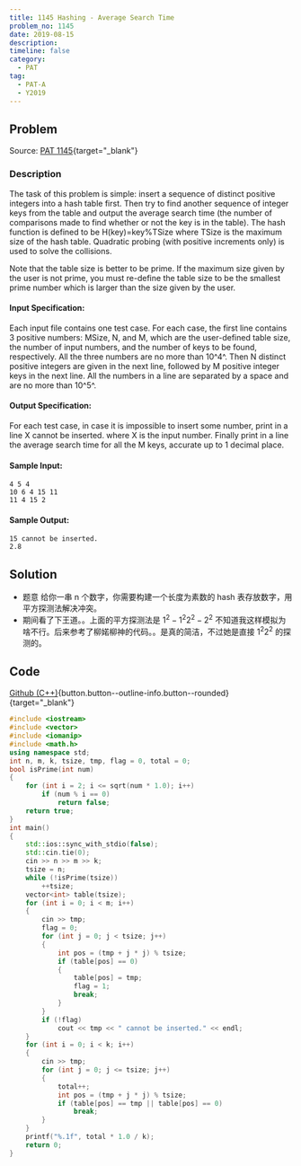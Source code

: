 ```yaml
---
title: 1145 Hashing - Average Search Time
problem_no: 1145
date: 2019-08-15
description: 
timeline: false
category:
  - PAT
tag:
  - PAT-A
  - Y2019
---
```


<!--more-->

## Problem

Source: [PAT 1145](){target="_blank"}

### Description

The task of this problem is simple: insert a sequence of distinct positive integers into a hash table first. Then try to
find another sequence of integer keys from the table and output the average search time (the number of comparisons made
to find whether or not the key is in the table). The hash function is defined to be H(key)=key%TSize where TSize is the
maximum size of the hash table. Quadratic probing (with positive increments only) is used to solve the collisions.

Note that the table size is better to be prime. If the maximum size given by the user is not prime, you must re-define
the table size to be the smallest prime number which is larger than the size given by the user.

#### Input Specification:

Each input file contains one test case. For each case, the first line contains 3 positive numbers: MSize, N, and M,
which are the user-defined table size, the number of input numbers, and the number of keys to be found, respectively.
All the three numbers are no more than 10^4^. Then N distinct positive integers are given in the next line, followed by
M positive integer keys in the next line. All the numbers in a line are separated by a space and are no more than 10^5^.

#### Output Specification:

For each test case, in case it is impossible to insert some number, print in a line X cannot be inserted. where X is the
input number. Finally print in a line the average search time for all the M keys, accurate up to 1 decimal place.

#### Sample Input:

```
4 5 4
10 6 4 15 11
11 4 15 2
```

#### Sample Output:

```
15 cannot be inserted.
2.8
```

## Solution

- 题意 给你一串 n 个数字，你需要构建一个长度为素数的 hash 表存放数字，用平方探测法解决冲突。
- 期间看了下王道。。上面的平方探测法是 $1^2 -1^2 2^2 -2^2$ 不知道我这样模拟为啥不行。后来参考了柳婼柳神的代码。。是真的简洁，不过她是直接 $1^2 2^2$ 的探测的。

## Code

[Github (C++)](https://github.com/Alomerry/algorithm/blob/master/pat/a/){button.button--outline-info.button--rounded}{target="_blank"}


```cpp
#include <iostream>
#include <vector>
#include <iomanip>
#include <math.h>
using namespace std;
int n, m, k, tsize, tmp, flag = 0, total = 0;
bool isPrime(int num)
{
    for (int i = 2; i <= sqrt(num * 1.0); i++)
        if (num % i == 0)
            return false;
    return true;
}
int main()
{
    std::ios::sync_with_stdio(false);
    std::cin.tie(0);
    cin >> n >> m >> k;
	tsize = n;
    while (!isPrime(tsize))
        ++tsize;
    vector<int> table(tsize);
    for (int i = 0; i < m; i++)
    {
        cin >> tmp;
        flag = 0;
        for (int j = 0; j < tsize; j++)
        {
            int pos = (tmp + j * j) % tsize;
            if (table[pos] == 0)
            {
                table[pos] = tmp;
                flag = 1;
                break;
            }
        }
        if (!flag)
            cout << tmp << " cannot be inserted." << endl;
    }
    for (int i = 0; i < k; i++)
    {
        cin >> tmp;
        for (int j = 0; j <= tsize; j++)
        {
            total++;
            int pos = (tmp + j * j) % tsize;
            if (table[pos] == tmp || table[pos] == 0)
                break;
        }
    }
    printf("%.1f", total * 1.0 / k);
    return 0;
}
```

